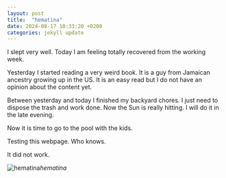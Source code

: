 ```yaml
---
layout: post
title:  "hematina"
date: 2024-08-17 10:33:20 +0200
categories: jekyll update
---
```


I slept very well. Today I am feeling totally recovered from the working week.   

Yesterday I started reading a very weird book. It is a guy from Jamaican ancestry growing up in the US. It is an easy read but I do not have an opinion about the content yet.   

Between yesterday and today I finished my backyard chores. I just need to dispose the trash and work done. Now the Sun is really hitting. I will do it in the late evening.  

Now it is time to go to the pool with the kids.   

Testing this webpage. Who knows.   

It did not work.




![hematina](https://lh3.googleusercontent.com/pw/AP1GczN-Pq824RCH6MplOJIGl7g7itkwu7hygSR0qguCgFQWAxr9x2fay_qmCUtM7Zyxbm3skqWbMO4hwxHdRMjQ8FfYnO0j-_YyaYiX1LHmFlZRVt5uYRs=w0)*hematina*&nbsp;



[jekyll-docs]: https://jekyllrb.com/docs/home
[jekyll-gh]:   https://github.com/jekyll/jekyll
[jekyll-talk]: https://talk.jekyllrb.com/
